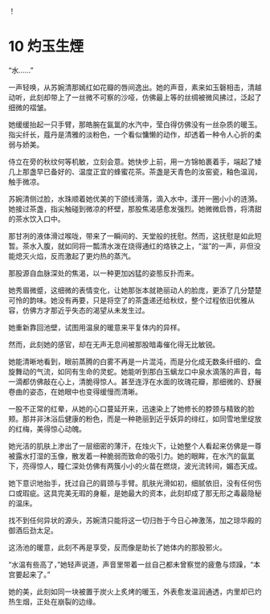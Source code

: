 ！[](./204.md)
# 10 灼玉生煙

“水……”

一声轻唤，从苏婉清那嫣红如花瓣的唇间逸出。她的声音，素来如玉磬相击，清越动听，此刻却带上了一丝微不可察的沙哑，仿佛最上等的丝绸被微风拂过，泛起了细微的褶皱。

她缓缓抬起一只手臂，那皓腕在氤氲的水汽中，莹白得仿佛没有一丝杂质的暖玉。指尖纤长，蔻丹是清雅的淡粉色，一个看似慵懒的动作，却透着一种令人心折的柔弱与娇美。

侍立在旁的秋纹何等机敏，立刻会意。她快步上前，用一方锦帕裹着手，端起了矮几上那盏早已备好的、温度正宜的蜂蜜花茶。茶盏是天青色的汝窑瓷，釉色温润，触手微凉。

苏婉清侧过脸，水珠顺着她优美的下颌线滑落，滴入水中，漾开一圈小小的涟漪。她接过茶盏，指尖触碰到微凉的杯壁，那股焦渴感愈发强烈。她微微启唇，将清甜的茶水饮入口中。

那甘冽的液体滑过喉咙，带来了一瞬间的、天堂般的抚慰。然而，这抚慰是如此短暂。茶水入腹，就如同将一瓢清水泼在烧得通红的烙铁之上，“滋”的一声，非但没能熄灭火焰，反而激起了更灼热的蒸汽。

那股源自血脉深处的焦渴，以一种更加凶猛的姿態反扑而来。

她秀眉微蹙，这细微的表情变化，让她那张本就艳丽动人的脸庞，更添了几分楚楚可怜的韵味。她没有再要，只是将空了的茶盏递还给秋纹，整个过程依旧优雅从容，仿佛方才那近乎失态的渴望从未发生过。

她重新靠回池壁，试图用温泉的暖意来平复体内的异样。

然而，此刻她的感官，却在无声无息间被那股暗毒催化得无比敏锐。

她能清晰地看到，眼前蒸腾的白雾不再是一片混沌，而是分化成无数条纤细的、盘旋舞动的气流，如同有生命的灵蛇。她能听到那白玉螭龙口中泉水滴落的声音，每一滴都仿佛敲在心上，清脆得惊人。甚至连浮在水面的玫瑰花瓣，那细微的、舒展卷曲的姿态，在她眼中也变得缓慢而清晰。

一股不正常的红晕，从她的心口蔓延开来，迅速染上了她修长的脖颈与精致的脸颊。那并非沐浴后健康的粉色，而是一种艳丽到近乎妖异的绯红，如同雪地里绽放的红梅，美得惊心动魄。

她光洁的肌肤上渗出了一层细密的薄汗，在烛火下，让她整个人看起来仿佛是一尊被露水打湿的玉像，散发着一种脆弱而致命的吸引力。她的眼眸，在水汽的氤氲下，亮得惊人，瞳仁深处仿佛有两簇小小的火苗在燃烧，波光流转间，媚态天成。

她下意识地抬手，抚过自己的肩颈与手臂。肌肤光滑如初，细腻依旧，没有任何伤口或瑕疵。这具完美无瑕的身躯，是她最大的资本，此刻却成了那无形之毒最隐秘的温床。

找不到任何异状的源头，苏婉清只能将这一切归咎于今日心神激荡，加之琼华殿的御酒后劲太足。

这汤池的暖意，此刻不再是享受，反而像是助长了她体内的那股邪火。

“水温有些高了，”她轻声说道，声音里带着一丝自己都未曾察觉的疲惫与烦躁，“本宫要起来了。”

她的美，此刻如同一块被置于炭火上炙烤的暖玉，外表愈发温润通透，内里却已灼热生烟，正处在崩裂的边缘。